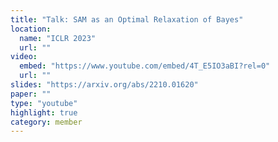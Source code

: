 ```yaml
---
title: "Talk: SAM as an Optimal Relaxation of Bayes"
location:
  name: "ICLR 2023"
  url: ""
video:
  embed: "https://www.youtube.com/embed/4T_E5IO3aBI?rel=0"
  url: ""
slides: "https://arxiv.org/abs/2210.01620"
paper: ""
type: "youtube"
highlight: true
category: member
---
```

